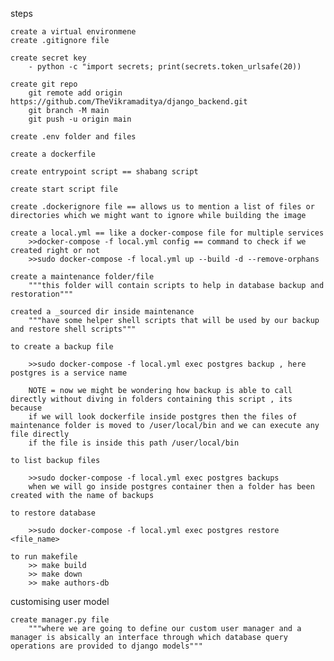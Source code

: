steps

    create a virtual environmene
    create .gitignore file

    create secret key
        - python -c "import secrets; print(secrets.token_urlsafe(20))
    
    create git repo
        git remote add origin https://github.com/TheVikramaditya/django_backend.git
        git branch -M main
        git push -u origin main
    
    create .env folder and files 

    create a dockerfile
    
    create entrypoint script == shabang script

    create start script file

    create .dockerignore file == allows us to mention a list of files or directories which we might want to ignore while building the image

    create a local.yml == like a docker-compose file for multiple services
        >>docker-compose -f local.yml config == command to check if we created right or not
        >>sudo docker-compose -f local.yml up --build -d --remove-orphans
    
    create a maintenance folder/file
        """this folder will contain scripts to help in database backup and restoration"""
    
    created a _sourced dir inside maintenance
        """have some helper shell scripts that will be used by our backup and restore shell scripts"""

    to create a backup file

        >>sudo docker-compose -f local.yml exec postgres backup , here postgres is a service name
        
        NOTE = now we might be wondering how backup is able to call directly without diving in folders containing this script , its because
        if we will look dockerfile inside postgres then the files of maintenance folder is moved to /user/local/bin and we can execute any file directly 
        if the file is inside this path /user/local/bin 
    
    to list backup files

        >>sudo docker-compose -f local.yml exec postgres backups
        when we will go inside postgres container then a folder has been created with the name of backups
    
    to restore database

        >>sudo docker-compose -f local.yml exec postgres restore <file_name>
    
    to run makefile
        >> make build
        >> make down
        >> make authors-db


customising user model

    create manager.py file 
        """where we are going to define our custom user manager and a manager is absically an interface through which database query operations are provided to django models"""



    
    
